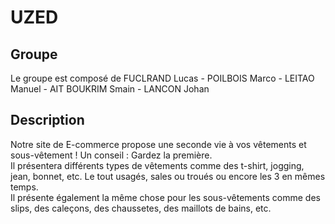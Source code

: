 # UZED
## Groupe
Le groupe est composé de FUCLRAND Lucas - POILBOIS Marco - LEITAO Manuel - AIT BOUKRIM Smain - LANCON Johan
## Description
Notre site de E-commerce propose une seconde vie à vos vêtements et sous-vêtement ! Un conseil : Gardez la première. <br>
Il présentera différents types de vêtements comme des t-shirt, jogging, jean, bonnet, etc. Le tout usagés, sales ou troués ou encore les 3 en mêmes temps. <br>
Il présente également la même chose pour les sous-vêtements comme des slips, des caleçons, des chaussetes, des maillots de bains, etc.
